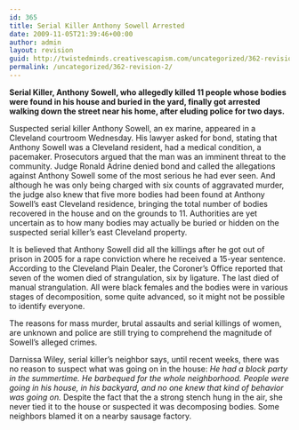 ```yaml
---
id: 365
title: Serial Killer Anthony Sowell Arrested
date: 2009-11-05T21:39:46+00:00
author: admin
layout: revision
guid: http://twistedminds.creativescapism.com/uncategorized/362-revision-2/
permalink: /uncategorized/362-revision-2/
---
```

<p class="dropcap-first">
  <strong>Serial Killer, Anthony Sowell, who allegedly killed 11 people whose bodies were found in his house and buried in the yard, finally got arrested walking down the street near his home, after eluding police for two days.</strong>
</p>

Suspected serial killer Anthony Sowell, an ex marine, appeared in a Cleveland courtroom Wednesday. His lawyer asked for bond, stating that Anthony Sowell was a Cleveland resident, had a medical condition, a pacemaker. Prosecutors argued that the man was an imminent threat to the community. Judge Ronald Adrine denied bond and called the allegations against Anthony Sowell some of the most serious he had ever seen. And although he was only being charged with six counts of aggravated murder, the judge also knew that five more bodies had been found at Anthony Sowell&#8217;s east Cleveland residence, bringing the total number of bodies recovered in the house and on the grounds to 11. Authorities are yet uncertain as to how many bodies may actually be buried or hidden on the suspected serial killer&#8217;s east Cleveland property. 

It is believed that Anthony Sowell did all the killings after he got out of prison in 2005 for a rape conviction where he received a 15-year sentence. According to the Cleveland Plain Dealer, the Coroner&#8217;s Office reported that seven of the women died of strangulation, six by ligature. The last died of manual strangulation. All were black females and the bodies were in various stages of decomposition, some quite advanced, so it might not be possible to identify everyone.

The reasons for mass murder, brutal assaults and serial killings of women, are unknown and police are still trying to comprehend the magnitude of Sowell’s alleged crimes.

Darnissa Wiley, serial killer&#8217;s neighbor says, until recent weeks, there was no reason to suspect what was going on in the house: _He had a block party in the summertime. He barbequed for the whole neighborhood. People were going in his house, in his backyard, and no one knew that kind of behavior was going on._ Despite the fact that the a strong stench hung in the air, she never tied it to the house or suspected it was decomposing bodies. Some neighbors blamed it on a nearby sausage factory.